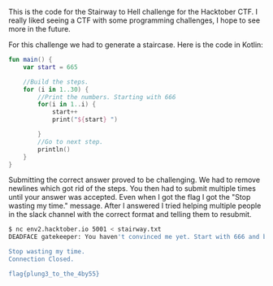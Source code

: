This is the code for the Stairway to Hell challenge for the Hacktober CTF. I really liked seeing a CTF with some programming challenges, I hope to see more in the future.

For this challenge we had to generate a staircase. Here is the code in Kotlin:


```kotlin
fun main() {
    var start = 665

    //Build the steps.
    for (i in 1..30) {
        //Print the numbers. Starting with 666
        for(i in 1..i) {
            start++
            print("${start} ")

        }
        //Go to next step. 
        println()
    }
}

```

Submitting the correct answer proved to be challenging. We had to remove newlines which got rid of the steps. 
You then had to submit multiple times until your answer was accepted. Even when I got the flag I got the "Stop wasting my time." message. 
After I answered I tried helping multiple people in the slack channel with the correct format and telling them to resubmit. 

```bash
$ nc env2.hacktober.io 5001 < stairway.txt
DEADFACE gatekeeper: You haven't convinced me yet. Start with 666 and build a staircase of 30 steps. Strip out newlines and keep spaces between numbers. Send me all 30 steps and I'll know you're the real deal.

Stop wasting my time.
Connection Closed.

flag{plung3_to_the_4by55}
```
